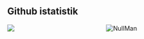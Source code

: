 
## Github istatistik

<a href="https://bot.preless.xyz">
	<img align="left" src="https://github-readme-stats.vercel.app/api/top-langs/?username=NulIMan" />
</a>
<p align="center"><img src="https://github-readme-stats.vercel.app/api?username=NulIMan&theme=dark&show_icons=true" alt="NullMan" /></p>

